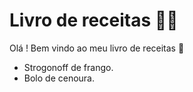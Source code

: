 # Livro de receitas :man_cook:

Olá ! Bem vindo ao meu livro de receitas :wave:	

- Strogonoff de frango.
- Bolo de cenoura.

